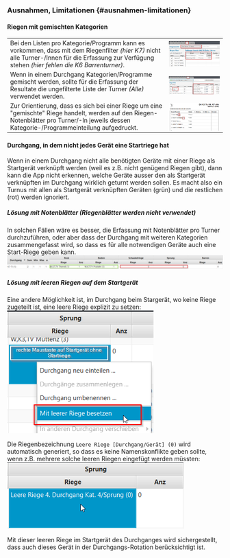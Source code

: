 ### Ausnahmen, Limitationen {#ausnahmen-limitationen}

#### Riegen mit gemischten Kategorien
<table>
  <tr>
    <td>
      Bei den Listen pro Kategorie/Programm kann es vorkommen, dass mit dem Riegenfilter <i>(hier K7)</i> nicht alle Turner-/Innen für die Erfassung zur Verfügung stehen <i>(hier fehlen die K6 Barrenturner)</i>.
    </td>
    <td>
      <img align="right" src="../assets/gemischte-kategorien-issue2.png">
    </td>
  <tr>
  <tr>
    <td>
      Wenn in einem Durchgang Kategorien/Programme gemischt werden, sollte für die Erfassung der Resultate die ungefilterte Liste der Turner <em>(Alle)</em> verwendet werden. 
    </td>
    <td>
      <img align="right" src="../assets/gemischte-kategorien-solution.png">
    </td>
  <tr>
  <tr>
    <td>        
      Zur Orientierung, dass es sich bei einer Riege um eine "gemischte" Riege handelt, werden auf den Riegen-Notenblätter pro Turner/-In jeweils dessen Kategorie-/Programmeinteilung aufgedruckt.
    </td>
    <td>
        <img align="right" src="../assets/gemischte-kategorien-issue.png">
    </td>
  <tr>
<table>

#### Durchgang, in dem nicht jedes Gerät eine Startriege hat
Wenn in einem Durchgang nicht alle benötigten Geräte mit einer Riege als Startgerät verknüpft werden (weil es z.B. nicht genügend Riegen gibt), 
dann kann die App nicht erkennen, welche Geräte ausser den als Startgerät verknüpften im Durchgang wirklich geturnt werden sollen.
Es macht also ein Turnus mit allen als Startgerät verknüpften Geräten (grün) und die restlichen (rot) werden ignoriert.

##### Lösung mit Notenblätter (Riegenblätter werden nicht verwendet)
In solchen Fällen wäre es besser, die Erfassung mit Notenblätter pro Turner durchzuführen, oder aber dass der Durchgang 
mit weiteren Kategorien zusammengefasst wird, so dass es für alle notwendigen Geräte auch eine Start-Riege geben kann.
<br/>![](/assets/not-all-startgeraete-assigned-issue.png)

##### Lösung mit leeren Riegen auf dem Startgerät
Eine andere Möglichkeit ist, im Durchgang beim Stargerät, wo keine Riege zugeteilt ist, eine leere Riege explizit zu setzen:
<br>![](/assets/durchgang-leere-startriege-fix.png) 

Die Riegenbezeichnung `Leere Riege [Durchgang/Gerät] (0)` wird automatisch generiert, so dass es keine Namenskonflikte geben sollte, wenn z.B. mehrere solche leeren Riegen eingefügt werden müssten:
<br>![](/assets/durchgang-leere-startriege-fixed.png)

Mit dieser leeren Riege im Startgerät des Durchganges wird sichergestellt, dass auch dieses Gerät in der Durchgangs-Rotation berücksichtigt ist.